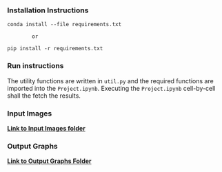 ### Installation Instructions

```
conda install --file requirements.txt
```
            or
```
pip install -r requirements.txt
```

### Run instructions

The utility functions are written in ```util.py``` and the required functions are imported into the ```Project.ipynb```. Executing the ```Project.ipynb``` cell-by-cell shall the fetch the results.

### Input Images

[**Link to Input Images folder**](https://drive.google.com/drive/folders/1zlrMBTOyBCjUgDrDovGzNKq638b5bHyG?usp=sharing)


### Output Graphs

[**Link to Output Graphs Folder**](https://drive.google.com/drive/folders/1d07ETYpN2iq-_IKaVGnZBJxVv0m0tgz_?usp=sharing)